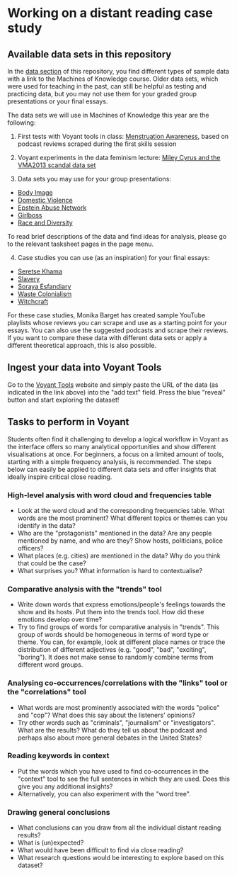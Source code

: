 # **Working on a distant reading case study**

## **Available data sets in this repository**

In the [data section](https://github.com/MonikaBarget/distant-reading/data) of this repository, you find different types of sample data with a link to the Machines of Knowledge course. Older data sets, which were used for teaching in the past, can still be helpful as testing and practicing data, but you may not use them for your graded group presentations or your final essays.

The data sets we will use in Machines of Knowledge this year are the following:

1) First tests with Voyant tools in class: [Menstruation Awareness](https://monikabarget.github.io/distant-reading/pages_tasksheet_menstruation.html), based on podcast reviews scraped during the first skills session

2) Voyant experiments in the data feminism lecture: [Miley Cyrus and the VMA2013 scandal data set](https://monikabarget.github.io/distant-reading/pages_tasksheet_mileycyrus.html)

3) Data sets you may use for your group presentations:

- [Body Image](https://monikabarget.github.io/distant-reading/pages_tasksheet_bodyimage.html)
- [Domestic Violence](https://monikabarget.github.io/distant-reading/pages_tasksheet_domesticviolence.html)
- [Epstein Abuse Network](https://monikabarget.github.io/distant-reading/pages_tasksheet_epstein.html)
- [Girlboss](https://monikabarget.github.io/distant-reading/pages_tasksheet_girlboss.html)
- [Race and Diversity](https://monikabarget.github.io/distant-reading/pages_tasksheet_race.html)

To read brief descriptions of the data and find ideas for analysis, please go to the relevant tasksheet pages in the page menu.

4) Case studies you can use (as an inspiration) for your final essays:

- [Seretse Khama](https://monikabarget.github.io/distant-reading/pages_tasksheet_seretsekhama.html)
- [Slavery](https://monikabarget.github.io/distant-reading/pages_tasksheet_slavery.html)
- [Soraya Esfandiary](https://monikabarget.github.io/distant-reading/pages_tasksheet_sorayaesfandiary.html)
- [Waste Colonialism](https://monikabarget.github.io/distant-reading/pages_tasksheet_wastecolonialism.html)
- [Witchcraft](https://monikabarget.github.io/distant-reading/pages_tasksheet_witchcraft.html)

For these case studies, Monika Barget has created sample YouTube playlists whose reviews you can scrape and use as a starting point for your essays. You can also use the suggested podcasts and scrape their reviews. If you want to compare these data with different data sets or apply a different theoretical approach, this is also possible.

## **Ingest your data into Voyant Tools**

Go to the [Voyant Tools](https://voyant-tools.org/) website and simply paste the URL of the data (as indicated in the link above) into the "add text" field. Press the blue "reveal" button and start exploring the dataset!

## **Tasks to perform in Voyant**

Students often find it challenging to develop a logical workflow in Voyant as the interface offers so many analytical opportunities and show different visualisations at once. For beginners, a focus on a limited amount of tools, starting with a simple frequency analysis, is recommended. The steps below can easily be applied to different data sets and offer insights that ideally inspire critical close reading.

### **High-level analysis with word cloud and frequencies table**

- Look at the word cloud and the corresponding frequencies table. What words are the most prominent? What different topics or themes can you identify in the data?
- Who are the "protagonists" mentioned in the data? Are any people mentioned by name, and who are they? Show hosts, politicians, police officers?
- What places (e.g. cities) are mentioned in the data? Why do you think that could be the case?
- What surprises you? What information is hard to contextualise?

### **Comparative analysis with the "trends" tool**

- Write down words that express emotions/people's feelings towards the show and its hosts. Put them into the trends tool. How did these emotions develop over time?
- Try to find groups of words for comparative analysis in "trends". This group of words should be homogeneous in terms of word type or theme. You can, for example, look at different place names or trace the distribution of different adjectives (e.g. "good", "bad", "exciting", "boring"). It does not make sense to randomly combine terms from different word groups. 

### **Analysing co-occurrences/correlations with the "links" tool or the "correlations" tool**

- What words are most prominently associated with the words "police" and "cop"? What does this say about the listeners' opinions?
- Try other words such as "criminals", "journalism" or "investigators". What are the results? What do they tell us about the podcast and perhaps also about more general debates in the United States?

### **Reading keywords in context**

- Put the words which you have used to find co-occurrences in the "context" tool to see the full sentences in which they are used. Does this give you any additional insights?
- Alternatively, you can also experiment with the "word tree".

### **Drawing general conclusions**

- What conclusions can you draw from all the individual distant reading results?
- What is (un)expected?
- What would have been difficult to find via close reading?
- What research questions would be interesting to explore based on this dataset?
